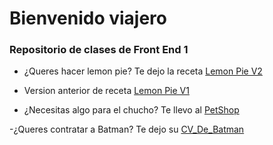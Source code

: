 # Bienvenido viajero
### Repositorio de clases de Front End 1
- ¿Queres hacer lemon pie? Te dejo la receta [Lemon Pie V2](https://emanueljrod.github.io/FrontEnd1/lemonPieV2/index.html)

- Version anterior de receta [Lemon Pie V1](https://emanueljrod.github.io/FrontEnd1/lemonPieV1/index.html)

- ¿Necesitas algo para el chucho? Te llevo al [PetShop](https://emanueljrod.github.io/FrontEnd1/ProyectoPetShop/index.html)

-¿Queres contratar a Batman? Te dejo su [CV_De_Batman](https://emanueljrod.github.io/FrontEnd1/CV_Batman/index.)
